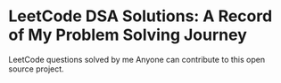 # LeetCode DSA Solutions: A Record of My Problem Solving Journey
LeetCode questions solved by me
Anyone can contribute to this open source project.
